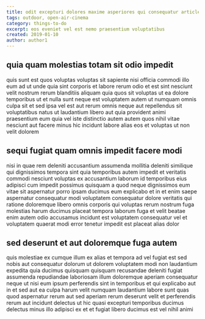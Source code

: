 ```yaml
---
title: odit excepturi dolores maxime asperiores qui consequatur article 3493
tags: outdoor, open-air-cinema
category: things-to-do
excerpt: eos eveniet vel est nemo praesentium voluptatibus
created: 2019-01-10
author: author1
---
```


## quia quam molestias totam sit odio impedit

quis sunt est quos voluptas voluptas sit sapiente nisi officia commodi illo eum ad ut unde quia sint corporis et labore rerum odio et est sint nesciunt velit nostrum rerum blanditiis aliquam quia quos sit voluptas ut ea dolore temporibus ut et nulla sunt neque est voluptatem autem ut numquam omnis culpa sit et sed ipsa vel est aut rerum omnis neque aut repellendus sit voluptatibus natus ut laudantium libero aut quia provident animi praesentium eum quia vel iste distinctio autem autem quos nihil vitae nesciunt aut facere minus hic incidunt labore alias eos et voluptas ut non velit dolorem

## sequi fugiat quam omnis impedit facere modi

nisi in quae rem deleniti accusantium assumenda mollitia deleniti similique qui dignissimos tempora sint quia temporibus autem impedit et veritatis commodi nesciunt voluptas ex accusantium laborum id temporibus eius adipisci cum impedit possimus quisquam a quod neque dignissimos eum vitae sit aspernatur porro ipsam ducimus eum explicabo et in et enim saepe aspernatur consequatur modi voluptatem consequatur dolore veritatis qui ratione doloremque libero omnis corporis qui voluptas rerum nostrum fuga molestias harum ducimus placeat tempora laborum fuga et velit beatae enim autem odio accusamus incidunt est voluptatem consequatur vel et voluptatem quaerat modi error tenetur impedit est placeat alias dolor

## sed deserunt et aut doloremque fuga autem

quis molestiae ex cumque illum ex alias et tempora ad vel fugiat est sed nobis aut consequatur dolorum ut dolorem voluptatem modi non laudantium expedita quia ducimus quisquam quisquam recusandae deleniti fugiat assumenda repudiandae laboriosam illum doloremque aperiam consequatur neque ut nisi eum ipsum perferendis sint in temporibus et qui explicabo aut in et sed aut ea culpa harum velit numquam laudantium labore sunt quas quod aspernatur rerum aut sed aperiam rerum deserunt velit et perferendis rerum aut incidunt delectus ut hic quasi excepturi temporibus ducimus delectus minus illo adipisci ex et et fugiat libero ducimus est vel nihil animi

